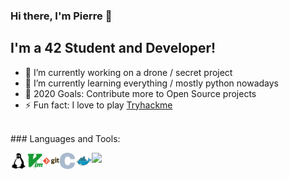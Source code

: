 ### Hi there, I'm Pierre 👋

## I'm a 42 Student and Developer!

- 🔭 I’m currently working on a drone / secret project
- 🌱 I’m currently learning everything / mostly python nowadays
- 🥅 2020 Goals: Contribute more to Open Source projects
- ⚡ Fun fact: I love to play [Tryhackme][Tryhackme]
<br />
### Languages and Tools:

[<img align="left" alt="Linux" width="26px" src="https://raw.githubusercontent.com/devicons/devicon/master/icons/linux/linux-plain.svg" />][linux]
[<img align="left" alt="Vim" width="26px" src="https://raw.githubusercontent.com/devicons/devicon/master/icons/vim/vim-plain.svg" />][Vim]
[<img align="left" alt="Git" width="26px" src="https://raw.githubusercontent.com/github/explore/80688e429a7d4ef2fca1e82350fe8e3517d3494d/topics/git/git.png" />][version]
[<img align="left" alt="C" width="26px" src="https://raw.githubusercontent.com/devicons/devicon/master/icons/c/c-original.svg" />][C]
[<img align="left" alt="docker" width="26px" src="https://raw.githubusercontent.com/devicons/devicon/master/icons/docker/docker-original.svg" />][docker]
[<img src="https://img.shields.io/badge/typescript%20-%23007ACC.svg?&style=for-the-badge&logo=typescript&logoColor=white"/>][Typescript]

[linux]: https://lubuntu.fr/
[Vim]: https://neovim.io/
[version]: https://git-scm.com/book/fr/v2/D%C3%A9marrage-rapide-%C3%80-propos-de-la-gestion-de-version
[github]: https://github.com/
[gitlab]: https://about.gitlab.com/
[Tryhackme]: https://tryhackme.com
[stterminal]: https://st.suckless.org/
[C]: https://openclassrooms.com/fr/courses/19980-apprenez-a-programmer-en-c
[docker]: https://www.digitalocean.com/community/tutorials/how-to-install-and-use-docker-on-ubuntu-16-04
[Typescript]: https://www.typescriptlang.org/
<!--
**plagache/plagache** is a ✨ _special_ ✨ repository because its `README.md` (this file) appears on your GitHub profile.

Here are some ideas to get you started:

- 🔭 I’m currently working on ...
- 🌱 I’m currently learning ...
- 👯 I’m looking to collaborate on ...
- 🤔 I’m looking for help with ...
- 💬 Ask me about ...
- 📫 How to reach me: ...
- 😄 Pronouns: ...
- ⚡ Fun fact: ...
-->
